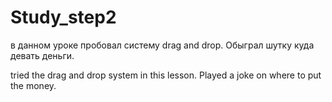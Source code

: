 # Study_step2
в данном уроке пробовал систему drag and drop. Обыграл шутку куда девать деньги.

tried the drag and drop system in this lesson. Played a joke on where to put the money.
